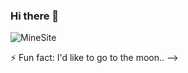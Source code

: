 ### Hi there 👋

![MineSite]("https://www.google.com/url?sa=i&url=https%3A%2F%2Fwww.makeuseof.com%2Ftag%2Fbecome-better-coder-keeping-programming-journal%2F&psig=AOvVaw1F9DYZ2hrRsK3eqFGLumxd&ust=1616548360312000&source=images&cd=vfe&ved=0CAIQjRxqFwoTCIirtI-exe8CFQAAAAAdAAAAABAL")
 
 ⚡ Fun fact: I'd like to go to the moon..
-->
